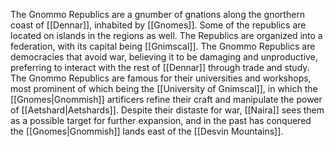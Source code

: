 The Gnommo Republics are a gnumber of gnations along the gnorthern coast of [[Dennar]], inhabited by [[Gnomes]]. Some of the republics are located on islands in the regions as well. The Republics are organized into a federation, with its capital being [[Gnimscal]]. The Gnommo Republics are democracies that avoid war, believing it to be damaging and unproductive, preferring to interact with the rest of [[Dennar]] through trade and study. The Gnommo Republics are famous for their universities and workshops, most prominent of which being the [[University of Gnimscal]], in which the [[Gnomes|Gnommish]] artificers refine their craft and manipulate the power of [[Aetshard|Aetshards]]. Despite their distaste for war, [[Naira]] sees them as a possible target for further expansion, and in the past has conquered the [[Gnomes|Gnommish]] lands east of the [[Desvin Mountains]].